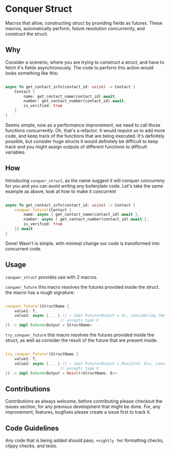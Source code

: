 # Conquer Struct

Macros that allow, constructing struct by providing fields as futures.
These macros, automatically perform, future resolution concurrently,
and construct the struct.

## Why

Consider a scenerio, where you are trying to construct a struct,
and have to fetch it's fields asynchronously.
The code to perform this action would looks something like this:

```rust

async fn get_contact_info(contact_id: usize) -> Contact {
    Contact {
        name: get_contact_name(contact_id).await,
        number: get_contact_number(contact_id).await,
        is_verified: true
    }
}

```

Seems simple, now as a performance improvement, we need to call those functions
concurrently. Oh, that's a refactor. It would require us to add more code,
and keep track of the functions that are being executed.
It's definitely possible, but consider huge structs it would
definitely be difficult to keep track and you might
assign outputs of different functions to difficult variables.

## How

Introducing `conquer_struct`, as the name suggest it will
conquer concurreny for you and you can avoid writing any boilerplate
code. Let's take the same example as above, look at how to make it concurrent

```rust

async fn get_contact_info(contact_id: usize) -> Contact {
    conquer_future!(Contact {
        name: async { get_contact_name(contact_id).await },
        number: async { get_contact_number(contact_id).await },
        is_verified: true
    }).await
}

```

Done! Wasn't is simple, with minimal change our code is transformed into
concurrent code.

## Usage

`conquer_struct` provides use with 2 macros.

`conquer_future` this macro resolves the futures provided inside the struct.
the macro has a rough signature:

```rust

conquer_future!(StructName {
    value1: T,
    value2: async { .. } // ~ impl Future<Output = V>, considering the field
                        // accepts type V
}) -> impl Future<Output = StructName>

```

`try_conquer_future` this macro resolves the futures provided inside the struct,
as well as consider the result of the future that are present inside.

```rust

try_conquer_future!(StructName {
    value1: T,
    value2: async { .. } // ~ impl Future<Output = Result<V, E>>, consider the field
                        // accepts type V
}) -> impl Future<Output = Result<StructName, E>>

```

## Contributions

Contributions as always welcome, before contributing please checkout
the issues section, for any previous development that might be done.
For, any improvement, features, bugfixes please create a issue first to track it.

## Code Guidelines

Any code that is being added should pass, `+nightly fmt` formatting checks, clippy checks, and tests.
